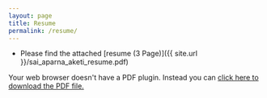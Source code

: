 ```yaml
---
layout: page
title: Resume
permalink: /resume/
---
```


* Please find the attached [resume (3 Page)]({{ site.url }}/sai_aparna_aketi_resume.pdf)

<object data="/sai_aparna_aketi_resume.pdf" width="1000" height="1000" type='application/pdf'/><p>Your web browser doesn't have a PDF plugin.
  Instead you can <a href="/sai_aparna_aketi_resume.pdf">click here to
  download the PDF file.</a></p>
